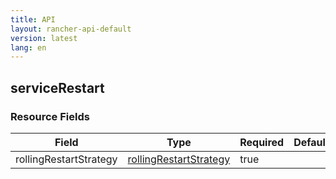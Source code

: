 ```yaml
---
title: API
layout: rancher-api-default
version: latest
lang: en
---
```


## serviceRestart





### Resource Fields

Field | Type | Required | Default | Description
---|---|---|---|---
rollingRestartStrategy | [rollingRestartStrategy]({{site.baseurl}}/rancher/{{page.version}}/{{page.lang}}/api/api-resources/rollingRestartStrategy/) | true |  | 

